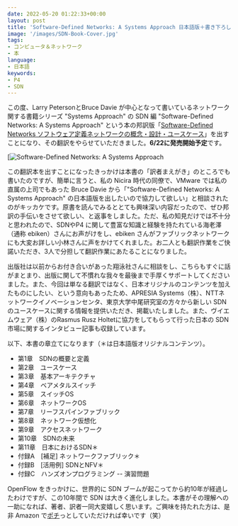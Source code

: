 ```yaml
---
date: 2022-05-20 01:22:33+00:00
layout: post
title: 'Software-Defined Networks: A Systems Approach 日本語版＋書き下ろし発売'
image: '/images/SDN-Book-Cover.jpg'
tags:
- コンピュータ＆ネットワーク
- 本
language:
- 日本語
keywords:
- P4
- SDN
---
```


この度、Larry PetersonとBruce Davie が中心となって書いているネットワーク関する書籍シリーズ "Systems Approach" の SDN 編 "Software-Defined Networks: A Systems Approach" という本の邦訳版「[Software-Defined Networks ソフトウェア定義ネットワークの概念・設計・ユースケース](https://www.amazon.co.jp/dp/4798172049/)」を出すことになり、その翻訳をやらせていただきました。**6/22に発売開始予定**です。

[![Software-Defined Networks: A Systems Approach]({{site.baseurl}}/images/SDN-Book-Cover.jpg)

この翻訳本を出すことになったきっかけは本書の「訳者まえがき」のところでも書いたのですが、簡単に言うと、私の Nicira 時代の同僚で、VMware では私の直属の上司でもあった Bruce Davie から「"Software-Defined Networks: A Systems Approach" の日本語版を出したいので協力して欲しい」と相談されたのがキッカケです。原書を読んでみるととても興味深い内容だったので、ぜひ邦訳の手伝いをさせて欲しい、と返事をしました。ただ、私の知見だけでは不十分と思われたので、SDNやP4 に関して豊富な知識と経験を持たれている海老澤（通称 ebiken）さんにお声がけをし、ebiken さんがファブリックネットワークにも大変お詳しい小林さんに声をかけてくれました。お二人とも翻訳作業をご快諾いただき、3人で分担して翻訳作業にあたることになりました。

出版社は以前からお付き合いがあった翔泳社さんに相談をし、こちらもすぐに話がまとまり、出版に関して不慣れな我々を最後まで手厚くサポートしてくださいました。また、今回は単なる翻訳ではなく、日本オリジナルのコンテンツを加えたものにしたい、という意向もあったため、APRESIA Systems（株）、NTTネットワークイノベーションセンタ、東京大学中尾研究室の方々から新しい SDN のユースケースに関する情報を提供いただき、掲載いたしました。また、ヴイエムウェア（株）のRasmus Rusz Holtetに協力をしてもらって行った日本の SDN 市場に関するインタビュー記事も収録しています。

以下、本書の章立てになります（＊は日本語版オリジナルコンテンツ）。

  * 第1章　SDNの概要と定義
  * 第2章　ユースケース
  * 第3章　基本アーキテクチャ
  * 第4章　ベアメタルスイッチ
  * 第5章　スイッチOS
  * 第6章　ネットワークOS
  * 第7章　リーフスパインファブリック
  * 第8章　ネットワーク仮想化
  * 第9章　アクセスネットワーク
  * 第10章　SDNの未来
  * 第11章　日本におけるSDN＊
  * 付録A　[補足] ネットワークファブリック＊
  * 付録B　[活用例] SDNとNFV＊
  * 付録C　ハンズオンプログラミング -- 演習問題

OpenFlow をきっかけに、世界的に SDN ブームが起こってから約10年が経過したわけですが、この10年間で SDN は大きく進化しました。本書がその理解への一助になれば、著者、訳者一同大変嬉しく思います。ご興味を持たれた方は、是非 Amazon で[ポチ](https://www.amazon.co.jp/dp/4798172049/)っとしていただければ幸いです（笑）
